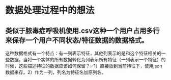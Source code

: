 # 数据处理过程中的想法

## 类似于**脓毒症呼吸机使用.csv**这种一个用户占用多行来保存一个用户不同状态/特征数据的数据格式。

​		这种数据格式有一个特点：有一列表示特征，其他列表示的是和这个特征相关的一些数据，当将一个实体的所有数据转化为列表示所有特征（一列表示一个特征）的时候，这些描述特征的数据应该如何保留？✅1）直接放到当前特征下，使用json数据来存。2）作为一列，列名为特征名加原列名。



